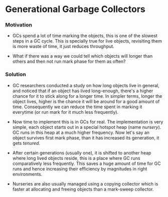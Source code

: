 # Generational Garbage Collectors
### Motivation
- GCs spend a lot of time marking the objects, this is one of the slowest steps in a GC cycle. This is specially true for live objects, revisiting them is more waste of time, it just reduces throughput.

- What if there was a way we could tell which objects will longer than others and then not run mark phase for them as often?

### Solution
- GC researchers conducted a study on how long objects live in general, and noticed that if an object has lived long-enough, there's a higher chance for it to stick along for a longer time. In simpler terms, longer the object lives, higher is the chance it will be around for a good amount of time. Consequently we can reduce the time spent in marking it everytime (or run mark for it much less frequently).

- Now time to implement this is in GCs for real. The implementation is very simple, each object starts out in a special hotspot heap (name _nursery_). GC runs in this heap at a much higher frequency. Now let's say an object survives first mark phase, than it has increased its generation, it gets _tenured_. 

- After certain generations (usually one), it is shifted to another heap where long lived objects reside, this is  a place where GC runs comparatively less frequently. This saves a huge amount of time for GC runs and hence increasing their efficiency by magnitudes in right environments.

- Nurseries are also usually managed using a copying collector which is faster at allocating and freeing objects than a mark-sweep collector.